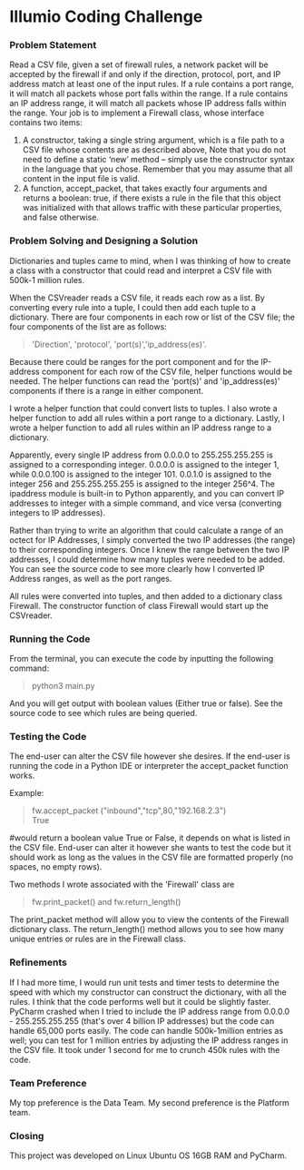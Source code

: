 # Illumio Coding Challenge

### Problem Statement
Read a CSV file, given a set of firewall rules, a network packet will be accepted by the firewall if and only if the
direction, protocol, port, and IP address match at least one of the input rules. If a rule contains
a port range, it will match all packets whose port falls within the range. If a rule contains an IP
address range, it will match all packets whose IP address falls within the range.
Your job is to implement a Firewall class, whose interface contains two items:
1. A constructor, taking a single string argument, which is a file path to a CSV file whose contents are as described above,
Note that you do not need to define a static ‘new’ method – simply use the
constructor syntax in the language that you chose.
Remember that you may assume that all content in the input file is valid.
2. A function, accept_packet, that takes exactly four arguments and returns a boolean:
true, if there exists a rule in the file that this object was initialized with that allows traffic
with these particular properties, and false otherwise.


### Problem Solving and Designing a Solution

Dictionaries and tuples came to mind, when I was thinking of how to create a class with a constructor that could read and interpret a CSV file with 500k-1 million rules. 

When the CSVreader reads a CSV file, it reads each row as a list. By converting every rule into a tuple, I could then add each tuple to a dictionary. There are four components in each row or list of the CSV file; the four components of the list are as follows: 

>'Direction', 'protocol', 'port(s)','ip_address(es)'.

Because there could be ranges for the port component and for the IP-address component for each row of the CSV file, helper functions would be needed. The helper functions can read the 'port(s)' and 'ip_address(es)' components if there is a range in either component.

I wrote a helper function that could convert lists to tuples.
I also wrote a helper function to add all rules within a port range to a dictionary.
Lastly, I wrote a helper function to add all rules within an IP address range to a dictionary. 

Apparently, every single IP address from 0.0.0.0 to 255.255.255.255 is assigned to a corresponding integer. 0.0.0.0 is assigned to the integer 1, while 0.0.0.100 is assigned to the integer 101. 0.0.1.0 is assigned to the integer 256 and 255.255.255.255 is assigned to the integer 256^4. The ipaddress module is built-in to Python apparently, and you can convert IP addresses to integer with a simple command, and vice versa (converting integers to IP addresses).

Rather than trying to write an algorithm that could calculate a range of an octect for IP Addresses, I simply converted 
the two IP addresses (the range) to their corresponding integers. Once I knew the range between the two IP addresses, I could determine how many tuples were needed to be added. You can see the source code to see more clearly how I converted IP Address ranges, as well as the port ranges.

All rules were converted into tuples, and then added to a dictionary class Firewall. 
The constructor function of class Firewall would start up the CSVreader. 

### Running the Code

From the terminal, you can execute the code by inputting the following command:

> python3 main.py

And you will get output with boolean values (Either true or false). See the source code to see which rules are being queried.

### Testing the Code

The end-user can alter the CSV file however she desires. If the end-user is running the code in a Python IDE or interpreter
the accept_packet function works. 

Example:

> fw.accept_packet ("inbound","tcp",80,"192.168.2.3")            
> True

#would return a boolean value True or False, it depends on what is listed in the CSV file. End-user can alter it 
however she wants to test the code but it should work as long as the values in the CSV file are formatted properly
(no spaces, no empty rows).

Two methods I wrote associated with the 'Firewall' class are 

>fw.print_packet()
    and
>fw.return_length()

The print_packet method will allow you to view the contents of the Firewall dictionary class. The return_length() method 
allows you to see how many unique entries or rules are in the Firewall class.


### Refinements

If I had more time, I would run unit tests and timer tests to determine the speed with which my constructor can 
construct the dictionary, with all the rules. I think that the code performs well but it could be slightly faster.
PyCharm crashed when I tried to include the IP address range from 0.0.0.0 - 255.255.255.255 (that's over 4 billion IP addresses) but the code can handle 65,000 ports easily. The code can handle 500k-1million entries as well; you can test for 
1 million entries by adjusting the IP address ranges in the CSV file. It took under 1 second for me to crunch 450k rules with the code. 

### Team Preference

My top preference is the Data Team. My second preference is the Platform team.

### Closing

This project was developed on Linux Ubuntu OS 16GB RAM and PyCharm. 

